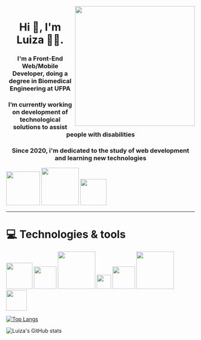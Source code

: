 <img align="right" src="https://octocat-generator-assets.githubusercontent.com/my-octocat-1621019343670.png" width="320">
<div align="left">
<h1 align="center" >Hi 👋, I'm Luiza   👩‍💻.</h1>
<h3 align="center">I'm a Front-End Web/Mobile Developer, doing a degree in Biomedical Engineering at UFPA </h3>
<h3 align="center" >I’m currently working on development of technological solutions to assist people with disabilities </h3>
<h3 align="center" flex-wrap="wrap">Since 2020, i'm dedicated to the study of web development and learning new technologies</h3>
</div>  

<a href="https://www.linkedin.com/in/luizamarlene">
<img alt="" src="https://img.shields.io/badge/LinkedIn-0077B5?style=for-the-badge&logo=linkedin&logoColor=white" width="90"></a>
<a href="https://www.instagram.com/tuiza_99/">
<img alt="" src="https://img.shields.io/badge/Instagram-E4405F?style=for-the-badge&logo=instagram&logoColor=white" width="100"></a>
<a href="https://www.instagram.com/tuiza_99/">
<img alt="" src="https://img.shields.io/badge/Gmail-D14836?style=for-the-badge&logo=gmail&logoColor=white" width="70"></a>

---

# 💻 Technologies & tools
<img alt="" src="https://img.shields.io/badge/HTML5-E34F26?style=for-the-badge&logo=html5&logoColor=white" width="70" target="_blank"> <img alt="" src="https://img.shields.io/badge/CSS3-1572B6?style=for-the-badge&logo=css3&logoColor=white" width="60" target="_blank">
<img alt="" src="https://img.shields.io/badge/JavaScript-F7DF1E?style=for-the-badge&logo=javascript&logoColor=black" width="100" target="_blank">
<img alt="" src="https://img.shields.io/badge/C-00599C?style=for-the-badge&logo=c&logoColor=white" width="38" target="_blank">
<img alt="" src="https://img.shields.io/badge/Sass-CC6699?style=for-the-badge&logo=sass&logoColor=white" width="60" target="_blank">
<img alt="" src="https://img.shields.io/badge/Bootstrap-563D7C?style=for-the-badge&logo=bootstrap&logoColor=white" width="100" target="_blank">
<img alt="" src="https://img.shields.io/badge/Git-F05032?style=for-the-badge&logo=git&logoColor=white" width="55" target="_blank">

[![Top Langs](https://github-readme-stats.vercel.app/api/top-langs/?username=luizamarlene&layout=compact&theme=radical)](https://github.com/luizamarlene/github-readme-stats)

![Luiza's GitHub stats](https://github-readme-stats.vercel.app/api?username=luizamarlene&show_icons=true&theme=radical)

